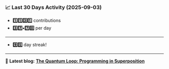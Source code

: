 <!--START_STATS-->
### 📈 Last 30 Days Activity (2025-09-03)  
- **1️⃣1️⃣3️⃣1️⃣** contributions  
- **3️⃣7️⃣•7️⃣0️⃣** per day
---
- **9️⃣5️⃣** day streak!
---
📝 **Latest blog:** [**The Quantum Loop: Programming in Superposition**](https://andriak.com/blog/quantum-loop)
<!--END_STATS-->
